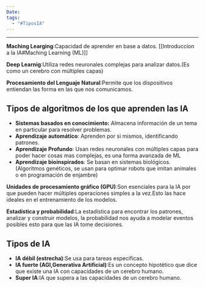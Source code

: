 ```yaml
---
Date:
tags:
  - "#TiposIA"
---
```


---

**Maching Learging**:Capacidad de aprender en base a datos.
[[Introduccion a la IA#Maching Learning (ML)]]

**Deep Learnig**:Utiliza redes neuronales complejas para analizar datos.(Es como un cerebro con múltiples capas)

**Procesamiento del Lenguaje Natural**:Permite que los dispositivos entiendan las forma en las que nos comunicamos.

## Tipos de algoritmos de los que aprenden las IA

- **Sistemas basados en conocimiento:** Almacena información de un tema en particular para resolver problemas.
- **Aprendizaje automático**: Aprenden por si mismos, identificando patrones.
- **Aprendizaje Profundo**: Usan redes neuronales con múltiples capas para poder hacer cosas mas complejas, es una forma avanzada de ML
- **Aprendizaje bioinspirados**: Se basan en sistemas biológicos. (Algoritmos genéticos, se usan para optimar robots que imitan animales o en programación de enjambre)

**Unidades de procesamiento gráfico (GPU)**:Son esenciales para la IA por que pueden hacer múltiples operaciones simples a la vez.Esto las hace ideales en el entrenamiento de los modelos.

**Estadística y probabilidad**:La estadística para encontrar los patrones, analizar y construir modelos, la probabilidad nos ayuda a modelar eventos posibles esto para que las IA tome decisiones.

## Tipos de IA

- **IA débil (estrecha)**:Se usa para tareas especificas.
- **IA fuerte (AGI,Generativa Artificial)**:Es un concepto hipotético que dice que existe una IA con capacidades de un cerebro humano.
- **Super IA**:IA que supera a las capacidades de un cerebro humano.




